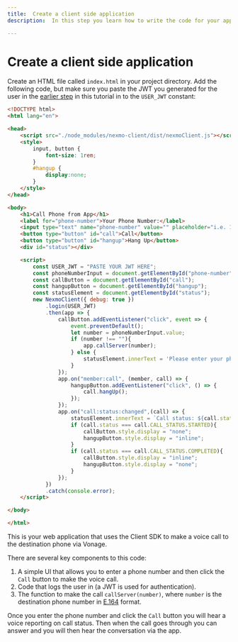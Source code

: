 ```yaml
---
title:  Create a client side application
description:  In this step you learn how to write the code for your app to phone application.

---
```


Create a client side application
================================

Create an HTML file called `index.html` in your project directory. Add the following code, but make sure you paste the JWT you generated for the user in the [earlier step](/client-sdk/tutorials/app-to-phone/client-sdk/generate-jwt) in this tutorial in to the `USER_JWT` constant:

```html
<!DOCTYPE html>
<html lang="en">

<head>
    <script src="./node_modules/nexmo-client/dist/nexmoClient.js"></script>
    <style>
        input, button {
            font-size: 1rem;
        }
        #hangup {
            display:none;
        }
    </style>
</head>

<body>
    <h1>Call Phone from App</h1>
    <label for="phone-number">Your Phone Number:</label>
    <input type="text" name="phone-number" value="" placeholder="i.e. 14155550100" id="phone-number" size="30">
    <button type="button" id="call">Call</button>
    <button type="button" id="hangup">Hang Up</button>
    <div id="status"></div>

    <script>
        const USER_JWT = "PASTE YOUR JWT HERE";
        const phoneNumberInput = document.getElementById("phone-number");
        const callButton = document.getElementById("call");
        const hangupButton = document.getElementById("hangup");
        const statusElement = document.getElementById("status");
        new NexmoClient({ debug: true })
            .login(USER_JWT)
            .then(app => {
                callButton.addEventListener("click", event => {
                    event.preventDefault();
                    let number = phoneNumberInput.value;
                    if (number !== ""){
                        app.callServer(number);
                    } else {
                        statusElement.innerText = 'Please enter your phone number.';
                    }
                });
                app.on("member:call", (member, call) => {
                    hangupButton.addEventListener("click", () => {
                        call.hangUp();
                    });
                });
                app.on("call:status:changed",(call) => {
                    statusElement.innerText = `Call status: ${call.status}`;
                    if (call.status === call.CALL_STATUS.STARTED){
                        callButton.style.display = "none";
                        hangupButton.style.display = "inline";
                    }
                    if (call.status === call.CALL_STATUS.COMPLETED){
                        callButton.style.display = "inline";
                        hangupButton.style.display = "none";
                    }
                });
            })
            .catch(console.error);
    </script>

</body>

</html>
```

This is your web application that uses the Client SDK to make a voice call to the destination phone via Vonage.

There are several key components to this code:

1. A simple UI that allows you to enter a phone number and then click the `Call` button to make the voice call.
2. Code that logs the user in (a JWT is used for authentication).
3. The function to make the call `callServer(number)`, where `number` is the destination phone number in [E.164](/concepts/guides/glossary#e-164-format) format.

Once you enter the phone number and click the `Call` button you will hear a voice reporting on call status. Then when the call goes through you can answer and you will then hear the conversation via the app.

